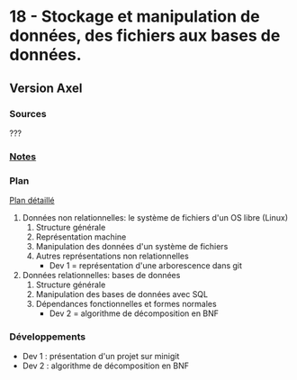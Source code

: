 # 18 - Stockage et manipulation de données, des fichiers aux bases de données. #

## Version Axel ##

### Sources ###

???

### [Notes](notesAK.md) ###

### Plan ###

[Plan détaillé](planAK.pdf)

1. Données non relationnelles: le système de fichiers d'un OS libre (Linux)
   1. Structure générale
   2. Représentation machine
   3. Manipulation des données d'un système de fichiers
   4. Autres représentations non relationnelles
	  * Dev 1 = représentation d'une arborescence dans git
2. Données relationnelles: bases de données
   1. Structure générale
   2. Manipulation des bases de données avec SQL
   3. Dépendances fonctionnelles et formes normales
	  * Dev 2 = algorithme de décomposition en BNF

### Développements ###

- Dev 1 : présentation d'un projet sur minigit
- Dev 2 : algorithme de décomposition en BNF
